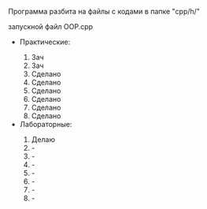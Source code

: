 Программа разбита на файлы с кодами в папке "cpp/h/"

запускной файл OOP.cpp

<ul>
  <li>Практические:</li>
  <ol>
    <li>Зач</li>
    <li>Зач</li>
    <li>Сделано</li>
    <li>Сделано</li>
    <li>Сделано</li>
    <li>Сделано</li>
    <li>Сделано</li>
    <li>Сделано</li>
  </ol>
  <li>Лабораторные:</li>
  <ol>
    <li>Делаю</li>
    <li>-</li>
    <li>-</li>
    <li>-</li>
    <li>-</li>
    <li>-</li>
    <li>-</li>
    <li>-</li>
  </ol>
</ul>
